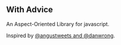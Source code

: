 With Advice
-------------

An Aspect-Oriented Library for javascript.

Inspired by [@angustweets and @danwrong](https://speakerdeck.com/u/anguscroll/p/how-we-learned-to-stop-worrying-and-love-javascript).

<script async class="speakerdeck-embed" data-id="4fc7e727ed0e1d001f022749" data-ratio="1.3333333333333333" src="//speakerdeck.com/assets/embed.js"></script>
